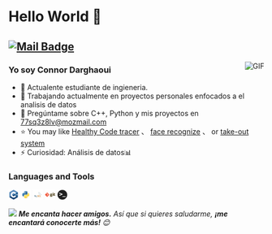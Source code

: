 # Hello World 👋
 [![Mail Badge](https://img.shields.io/badge/-77sq3z8lv@mozmail.com-c14438?style=flat-square&logo=Gmail&logoColor=white&link=mailto:77sq3z8lv@mozmail.com)](mailto:77sq3z8lv@mozmail.com)
---
<img align="right" alt="GIF" src="https://raw.githubusercontent.com/haoruilee/haoruilee/master/pic/pusheencode.gif" />

### Yo soy Connor Darghaoui

- 🔭 Actualente estudiante de ingieneria. 
- 🌱 Trabajando actualmente en proyectos personales enfocados a el analisis de datos 
- 💬 Pregúntame sobre C++, Python y mis proyectos en 77sq3z8lv@mozmail.com
- :star: You may like [Healthy Code tracer](https://github.com/haoruilee/M5Stack_Healthy_code_tracer) 、 [face recognize](https://github.com/haoruilee/Face_recognize) 、 or [take-out system](https://github.com/haoruilee/ZuiSuWaiMai-MFC)
- ⚡ Curiosidad: Análisis de datos📊

### Languages and Tools

<code><img height="20" src="https://raw.githubusercontent.com/github/explore/80688e429a7d4ef2fca1e82350fe8e3517d3494d/topics/cpp/cpp.png"></code>
<code><img height="20" src="https://raw.githubusercontent.com/github/explore/80688e429a7d4ef2fca1e82350fe8e3517d3494d/topics/python/python.png"></code>
<code><img height="20" src="https://raw.githubusercontent.com/github/explore/80688e429a7d4ef2fca1e82350fe8e3517d3494d/topics/mysql/mysql.png"></code>
<code><img height="20" src="https://raw.githubusercontent.com/github/explore/80688e429a7d4ef2fca1e82350fe8e3517d3494d/topics/git/git.png"></code>
<code><img height="20" src="https://raw.githubusercontent.com/github/explore/80688e429a7d4ef2fca1e82350fe8e3517d3494d/topics/terminal/terminal.png"></code>


<img src="https://media.giphy.com/media/LnQjpWaON8nhr21vNW/giphy.gif" width="60"> <em><b>Me encanta hacer amigos.</b> Así que si quieres saludarme, <b> ¡me encantará conocerte más! </b> 😊</em>

